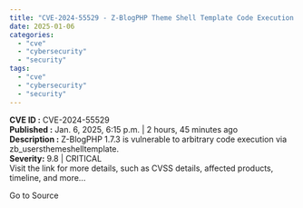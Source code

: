 ```yaml
---
title: "CVE-2024-55529 - Z-BlogPHP Theme Shell Template Code Execution Vulnerability"
date: 2025-01-06
categories: 
  - "cve"
  - "cybersecurity"
  - "security"
tags: 
  - "cve"
  - "cybersecurity"
  - "security"
---
```


**CVE ID :** CVE-2024-55529  
**Published :** Jan. 6, 2025, 6:15 p.m. | 2 hours, 45 minutes ago  
**Description :** Z-BlogPHP 1.7.3 is vulnerable to arbitrary code execution via zb\_usersthemeshelltemplate.  
**Severity:** 9.8 | CRITICAL  
Visit the link for more details, such as CVSS details, affected products, timeline, and more...

Go to Source
